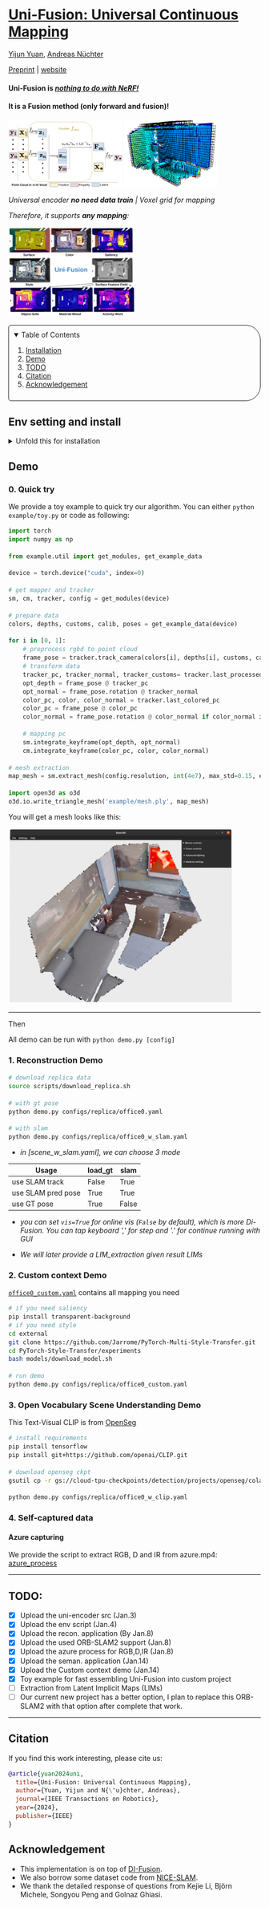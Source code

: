 # [Uni-Fusion: Universal Continuous Mapping](https://jarrome.github.io/Uni-Fusion/)

[Yijun Yuan](https://jarrome.github.io/), [Andreas Nüchter](https://www.informatik.uni-wuerzburg.de/robotics/team/nuechter/)

[Preprint](https://arxiv.org/abs/2303.12678) |  [website](https://jarrome.github.io/Uni-Fusion/)

#### Uni-Fusion is   *<ins>nothing to do with NeRF!</ins>*  
#### It is a Fusion method (only forward and fusion)!

<p align="">
      <img src="assets/encoder.png" align="" width="45%">
      <img src="assets/PLV.png" align="" width="37%">
</p>

*Universal encoder **no need data train** | Voxel grid for mapping*

*Therefore, it supports **any mapping**:*

<p align="">
<img src="assets/cover_2.png" align="" width="50%">
</p>

<!-- TABLE OF CONTENTS -->
<details open="open" style='padding: 10px; border-radius:5px 30px 30px 5px; border-style: solid; border-width: 1px;'>
  <summary>Table of Contents</summary>
  <ol>
    <li>
      <a href="#env-setting-and-install">Installation</a>
    </li>
    <li>
      <a href="#demo">Demo</a>
    </li>
    <li>
      <a href="#todo">TODO</a>
    </li>
    <li>
      <a href="#citation">Citation</a>
    </li>
    <li>
      <a href="#acknowledgement">Acknowledgement</a>
    </li>
  </ol>
</details>

## Env setting and install
<details>
      <summary> Unfold this for installation </summary>
      
* Create env
```bash
conda create -n uni python=3.8
conda activate uni

conda install pytorch==1.12.1 torchvision==0.13.1 torchaudio==0.12.1 cudatoolkit=11.3 -c pytorch
pip install torch-scatter torch-sparse torch-geometric -f https://data.pyg.org/whl/torch-1.12.0+cu113.html
pip install ninja functorch==0.2.1 numba open3d opencv-python trimesh
```

* install package
```bash
git clone https://github.com/Jarrome/Uni-Fusion.git && cd Uni-Fusion
# install uni package
python setup.py install
# install cuda function, this may take several minutes, please use `top` or `ps` to check
python uni/ext/__init__.py
```

* train a uni encoder from nothing in 1 second
```bash
python uni/encoder/uni_encoder_v2.py
```


<details>
<summary> optionally, you can install the [ORB-SLAM2](https://github.com/Jarrome/Uni-Fusion-use-ORB-SLAM2) that we use for tracking</summary>
  
```bash
cd external
git clone https://github.com/Jarrome/Uni-Fusion-use-ORB-SLAM2
cd [this_folder]
# this_folder is the absolute path for the orbslam2
# Add ORB_SLAM2/lib to PYTHONPATH and LD_LIBRARY_PATH environment variables
# I suggest putting this in ~/.bashrc
export PYTHONPATH=$PYTHONPATH:[this_folder]/lib
export LD_LIBRARY_PATH=$LD_LIBRARY_PATH:[this_folder]/lib

./build.sh && ./build_python.sh
```
</details>
</details>

## Demo

### 0. Quick try
We provide a toy example to quick try our algorithm.
You can either `python example/toy.py` or code as following:
```python
import torch
import numpy as np

from example.util import get_modules, get_example_data

device = torch.device("cuda", index=0)

# get mapper and tracker
sm, cm, tracker, config = get_modules(device)

# prepare data
colors, depths, customs, calib, poses = get_example_data(device)

for i in [0, 1]:
    # preprocess rgbd to point cloud
    frame_pose = tracker.track_camera(colors[i], depths[i], customs, calib, poses[i], scene = config.sequence_type)
    # transform data
    tracker_pc, tracker_normal, tracker_customs= tracker.last_processed_pc
    opt_depth = frame_pose @ tracker_pc
    opt_normal = frame_pose.rotation @ tracker_normal
    color_pc, color, color_normal = tracker.last_colored_pc
    color_pc = frame_pose @ color_pc
    color_normal = frame_pose.rotation @ color_normal if color_normal is not None else None

    # mapping pc
    sm.integrate_keyframe(opt_depth, opt_normal)
    cm.integrate_keyframe(color_pc, color, color_normal)

# mesh extraction
map_mesh = sm.extract_mesh(config.resolution, int(4e7), max_std=0.15, extract_async=False, interpolate=True)

import open3d as o3d
o3d.io.write_triangle_mesh('example/mesh.ply', map_mesh)

```
You will get a mesh looks like this:

<p align="">
      <img src="assets/toy_result.png" align="" width="89%">
</p>




---
Then

All demo can be run with ```python demo.py [config]```

### 1. Reconstruction Demo 
```bash
# download replica data
source scripts/download_replica.sh

# with gt pose
python demo.py configs/replica/office0.yaml

# with slam
python demo.py configs/replica/office0_w_slam.yaml
```
* *in [scene_w_slam.yaml], we can choose 3 mode*

|Usage| load_gt| slam|
|---|---|---|
|use SLAM track|False|True|
|use SLAM pred pose|True|True|
|use GT pose|True|False|

* *you can set ```vis=True``` for online vis (```False``` by default), which is more Di-Fusion. You can tap keyboard ',' for step and '.' for continue running with GUI*

* *We will later provide a LIM_extraction given result LIMs*


### 2. Custom context Demo

[```office0_custom.yaml```](https://github.com/Jarrome/Uni-Fusion/blob/main/configs/replica/office0_custom.yaml) contains all mapping you need

```bash
# if you need saliency
pip install transparent-background
# if you need style
cd external
git clone https://github.com/Jarrome/PyTorch-Multi-Style-Transfer.git
cd PyTorch-Style-Transfer/experiments
bash models/download_model.sh

# run demo
python demo.py configs/replica/office0_custom.yaml
```

### 3. Open Vocabulary Scene Understanding Demo
This Text-Visual CLIP is from [OpenSeg](https://github.com/tensorflow/tpu/tree/641c1ac6e26ed788327b973582cbfa297d7d31e7/models/official/detection/projects/openseg)
```bash
# install requirements
pip install tensorflow
pip install git+https://github.com/openai/CLIP.git

# download openseg ckpt
gsutil cp -r gs://cloud-tpu-checkpoints/detection/projects/openseg/colab/exported_model ./external/openseg/

python demo.py configs/replica/office0_w_clip.yaml
```

### 4. Self-captured data
#### Azure capturing
We provide the script to extract RGB, D and IR from azure.mp4: [azure_process](https://github.com/Jarrome/azure_process)

---
## TODO:
- [x] Upload the uni-encoder src (Jan.3)
- [x] Upload the env script (Jan.4)
- [x] Upload the recon. application (By Jan.8)
- [x] Upload the used ORB-SLAM2 support (Jan.8)
- [x] Upload the azure process for RGB,D,IR (Jan.8)
- [x] Upload the seman. application (Jan.14)
- [x] Upload the Custom context demo (Jan.14)
- [x] Toy example for fast essembling Uni-Fusion into custom project
- [ ] Extraction from Latent Implicit Maps (LIMs)
- [ ] Our current new project has a better option, I plan to replace this ORB-SLAM2 with that option after complete that work.

---
## Citation
If you find this work interesting, please cite us:
```bibtex
@article{yuan2024uni,
  title={Uni-Fusion: Universal Continuous Mapping},
  author={Yuan, Yijun and N{\"u}chter, Andreas},
  journal={IEEE Transactions on Robotics},
  year={2024},
  publisher={IEEE}
}
```

## Acknowledgement
* This implementation is on top of [DI-Fusion](https://github.com/huangjh-pub/di-fusion).
* We also borrow some dataset code from [NICE-SLAM](https://github.com/cvg/nice-slam).
* We thank the detailed response of questions from Kejie Li, Björn Michele, Songyou Peng and Golnaz Ghiasi.
